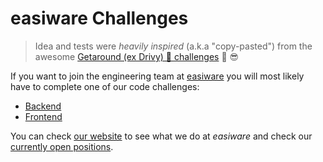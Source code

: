 # easiware Challenges
> Idea and tests were _heavily inspired_ (a.k.a "copy-pasted") from the awesome [Getaround (ex Drivy) 🚗 challenges](https://github.com/drivy/jobs) 🙏 😎

If you want to join the engineering team at [easiware](https://www.easiware.com/) you will most likely have to complete one of our code challenges:
- [Backend](https://github.com/easiware/jobs/tree/main/backend)
- [Frontend](https://github.com/easiware/jobs/tree/main/frontend)

You can check [our website](https://www.easiware.com) to see what we do at _easiware_ and check our [currently open positions](https://www.welcometothejungle.com/en/companies/easiware/jobs).
